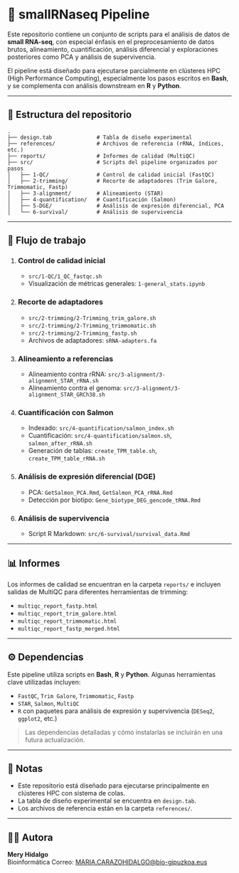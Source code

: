 # 🧬 smallRNaseq Pipeline

Este repositorio contiene un conjunto de scripts para el análisis de datos de **small RNA-seq**, con especial énfasis en el preprocesamiento de datos brutos, alineamiento, cuantificación, análisis diferencial y exploraciones posteriores como PCA y análisis de supervivencia.

El pipeline está diseñado para ejecutarse parcialmente en clústeres HPC (High Performance Computing), especialmente los pasos escritos en **Bash**, y se complementa con análisis downstream en **R** y **Python**.

---

## 📁 Estructura del repositorio
```text
.
├── design.tab              # Tabla de diseño experimental
├── references/             # Archivos de referencia (rRNA, índices, etc.)
├── reports/                # Informes de calidad (MultiQC)
├── src/                    # Scripts del pipeline organizados por pasos
│   ├── 1-QC/               # Control de calidad inicial (FastQC)
│   ├── 2-trimming/         # Recorte de adaptadores (Trim Galore, Trimmomatic, Fastp)
│   ├── 3-alignment/        # Alineamiento (STAR)
│   ├── 4-quantification/   # Cuantificación (Salmon)
│   ├── 5-DGE/              # Análisis de expresión diferencial, PCA
│   └── 6-survival/         # Análisis de supervivencia
```


---

## 🔁 Flujo de trabajo

1. ### Control de calidad inicial
   - `src/1-QC/1_QC_fastqc.sh`  
   - Visualización de métricas generales: `1-general_stats.ipynb`

2. ### Recorte de adaptadores
   - `src/2-trimming/2-Trimming_trim_galore.sh`
   - `src/2-trimming/2-Trimming_trimmomatic.sh`
   - `src/2-trimming/2-Trimming_fastp.sh`
   - Archivos de adaptadores: `sRNA-adapters.fa`

3. ### Alineamiento a referencias
   - Alineamiento contra rRNA: `src/3-alignment/3-alignment_STAR_rRNA.sh`
   - Alineamiento contra el genoma: `src/3-alignment/3-alignment_STAR_GRCh38.sh`

4. ### Cuantificación con Salmon
   - Indexado: `src/4-quantification/salmon_index.sh`
   - Cuantificación: `src/4-quantification/salmon.sh`, `salmon_after_rRNA.sh`
   - Generación de tablas: `create_TPM_table.sh`, `create_TPM_table_rRNA.sh`

5. ### Análisis de expresión diferencial (DGE)
   - PCA: `GetSalmon_PCA.Rmd`, `GetSalmon_PCA_rRNA.Rmd`
   - Detección por biotipo: `Gene_biotype_DEG_gencode_tRNA.Rmd`

6. ### Análisis de supervivencia
   - Script R Markdown: `src/6-survival/survival_data.Rmd`

---

## 📊 Informes

Los informes de calidad se encuentran en la carpeta `reports/` e incluyen salidas de MultiQC para diferentes herramientas de trimming:

- `multiqc_report_fastp.html`
- `multiqc_report_trim_galore.html`
- `multiqc_report_trimmomatic.html`
- `multiqc_report_fastp_merged.html`

---

## ⚙️ Dependencias

Este pipeline utiliza scripts en **Bash**, **R** y **Python**. Algunas herramientas clave utilizadas incluyen:

- `FastQC`, `Trim Galore`, `Trimmomatic`, `Fastp`
- `STAR`, `Salmon`, `MultiQC`
- `R` con paquetes para análisis de expresión y supervivencia (`DESeq2`, `ggplot2`, etc.)

> Las dependencias detalladas y cómo instalarlas se incluirán en una futura actualización.

---

## 📌 Notas

- Este repositorio está diseñado para ejecutarse principalmente en clústeres HPC con sistema de colas.
- La tabla de diseño experimental se encuentra en `design.tab`.
- Los archivos de referencia están en la carpeta `references/`.

---

## 🧑‍💻 Autora

**Mery Hidalgo**  
Bioinformática 
Correo: MARIA.CARAZOHIDALGO@bio-gipuzkoa.eus


